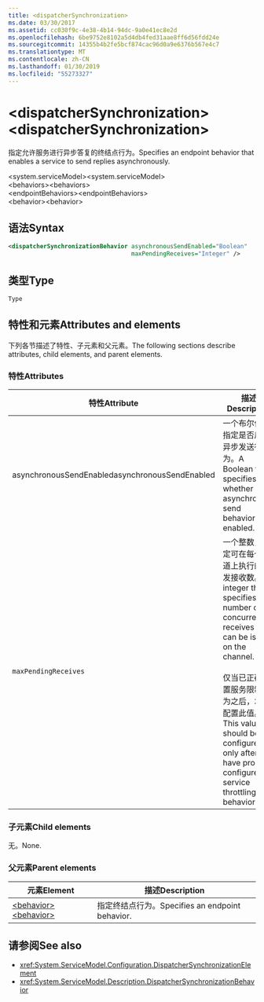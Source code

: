 ```yaml
---
title: <dispatcherSynchronization>
ms.date: 03/30/2017
ms.assetid: cc030f9c-4e38-4b14-94dc-9a0e41ec8e2d
ms.openlocfilehash: 6be9752e8102a5d4db4fed31aae8ff6d56fdd24e
ms.sourcegitcommit: 14355b4b2fe5bcf874cac96d0a9e6376b567e4c7
ms.translationtype: MT
ms.contentlocale: zh-CN
ms.lasthandoff: 01/30/2019
ms.locfileid: "55273327"
---
```

# <a name="dispatchersynchronization"></a><span data-ttu-id="63b15-101">\<dispatcherSynchronization></span><span class="sxs-lookup"><span data-stu-id="63b15-101">\<dispatcherSynchronization></span></span>
  
<span data-ttu-id="63b15-102">指定允许服务进行异步答复的终结点行为。</span><span class="sxs-lookup"><span data-stu-id="63b15-102">Specifies an endpoint behavior that enables a service to send replies asynchronously.</span></span>  
  
<span data-ttu-id="63b15-103">\<system.serviceModel></span><span class="sxs-lookup"><span data-stu-id="63b15-103">\<system.serviceModel></span></span>  
<span data-ttu-id="63b15-104">\<behaviors></span><span class="sxs-lookup"><span data-stu-id="63b15-104">\<behaviors></span></span>  
<span data-ttu-id="63b15-105">\<endpointBehaviors></span><span class="sxs-lookup"><span data-stu-id="63b15-105">\<endpointBehaviors></span></span>  
<span data-ttu-id="63b15-106">\<behavior></span><span class="sxs-lookup"><span data-stu-id="63b15-106">\<behavior></span></span>  
  
## <a name="syntax"></a><span data-ttu-id="63b15-107">语法</span><span class="sxs-lookup"><span data-stu-id="63b15-107">Syntax</span></span>  
  
```xml  
<dispatcherSynchronizationBehavior asynchronousSendEnabled="Boolean"
                                   maxPendingReceives="Integer" />
```  
  
## <a name="type"></a><span data-ttu-id="63b15-108">类型</span><span class="sxs-lookup"><span data-stu-id="63b15-108">Type</span></span>  
  
`Type`  
  
## <a name="attributes-and-elements"></a><span data-ttu-id="63b15-109">特性和元素</span><span class="sxs-lookup"><span data-stu-id="63b15-109">Attributes and elements</span></span>  
  
<span data-ttu-id="63b15-110">下列各节描述了特性、子元素和父元素。</span><span class="sxs-lookup"><span data-stu-id="63b15-110">The following sections describe attributes, child elements, and parent elements.</span></span>  
  
### <a name="attributes"></a><span data-ttu-id="63b15-111">特性</span><span class="sxs-lookup"><span data-stu-id="63b15-111">Attributes</span></span>

| <span data-ttu-id="63b15-112">特性</span><span class="sxs-lookup"><span data-stu-id="63b15-112">Attribute</span></span>               | <span data-ttu-id="63b15-113">描述</span><span class="sxs-lookup"><span data-stu-id="63b15-113">Description</span></span>       |
| ----------------------- | ----------------- |
| <span data-ttu-id="63b15-114">asynchronousSendEnabled</span><span class="sxs-lookup"><span data-stu-id="63b15-114">asynchronousSendEnabled</span></span> | <span data-ttu-id="63b15-115">一个布尔值，指定是否启用异步发送行为。</span><span class="sxs-lookup"><span data-stu-id="63b15-115">A Boolean that specifies whether asynchronous send behavior is enabled.</span></span> |
| `maxPendingReceives`    | <span data-ttu-id="63b15-116">一个整数，指定可在每个通道上执行的并发接收数。</span><span class="sxs-lookup"><span data-stu-id="63b15-116">An integer that specifies the number of concurrent receives that can be issued on the channel.</span></span><br /><br /> <span data-ttu-id="63b15-117">仅当已正确配置服务限制行为之后，才能配置此值。</span><span class="sxs-lookup"><span data-stu-id="63b15-117">This value should be configured only after you have properly configured service throttling behavior.</span></span> |

### <a name="child-elements"></a><span data-ttu-id="63b15-118">子元素</span><span class="sxs-lookup"><span data-stu-id="63b15-118">Child elements</span></span>

<span data-ttu-id="63b15-119">无。</span><span class="sxs-lookup"><span data-stu-id="63b15-119">None.</span></span>

### <a name="parent-elements"></a><span data-ttu-id="63b15-120">父元素</span><span class="sxs-lookup"><span data-stu-id="63b15-120">Parent elements</span></span>

| <span data-ttu-id="63b15-121">元素</span><span class="sxs-lookup"><span data-stu-id="63b15-121">Element</span></span> | <span data-ttu-id="63b15-122">描述</span><span class="sxs-lookup"><span data-stu-id="63b15-122">Description</span></span> |  
| ------- | ----------- |  
| [<span data-ttu-id="63b15-123">\<behavior></span><span class="sxs-lookup"><span data-stu-id="63b15-123">\<behavior></span></span>](../../../../../docs/framework/configure-apps/file-schema/wcf/behavior-of-endpointbehaviors.md)|<span data-ttu-id="63b15-124">指定终结点行为。</span><span class="sxs-lookup"><span data-stu-id="63b15-124">Specifies an endpoint behavior.</span></span> |

## <a name="see-also"></a><span data-ttu-id="63b15-125">请参阅</span><span class="sxs-lookup"><span data-stu-id="63b15-125">See also</span></span>

- <xref:System.ServiceModel.Configuration.DispatcherSynchronizationElement>
- <xref:System.ServiceModel.Description.DispatcherSynchronizationBehavior>
